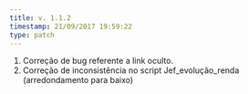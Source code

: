```yaml
---
title: v. 1.1.2
timestamp: 21/09/2017 19:59:22
type: patch
---
```


1. Correção de bug referente a link oculto.
1. Correção de inconsistência no script Jef_evolução_renda (arredondamento para baixo)